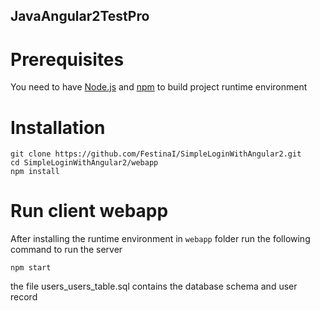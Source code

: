 ## JavaAngular2TestPro ##

# Prerequisites
You need to have [Node.js](http://www.nodejs.org) and [npm](http://www.npmjs.com) to build project runtime environment

# Installation

```
git clone https://github.com/FestinaI/SimpleLoginWithAngular2.git
cd SimpleLoginWithAngular2/webapp
npm install
```

# Run client webapp
After installing the runtime environment in `webapp` folder run the following command to run the server

```
npm start
```
the file users_users_table.sql contains the database schema and user record 